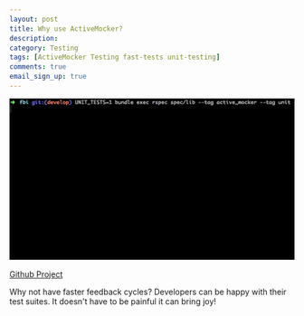 ```yaml
---
layout: post
title: Why use ActiveMocker?
description: 
category: Testing
tags: [ActiveMocker Testing fast-tests unit-testing]
comments: true
email_sign_up: true
---
```



![959 Tests in 4.9 Seconds](/images/blog/active_mocker-fast-tests.gif)

[Github Project](https://github.com/zeisler/active_mocker)

Why not have faster feedback cycles? Developers can be happy with their test suites. It doesn't have to be painful it can bring joy!
